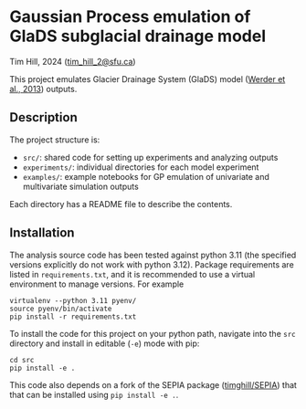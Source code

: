 # Gaussian Process emulation of GlaDS subglacial drainage model

Tim Hill, 2024 (tim_hill_2@sfu.ca)

This project emulates Glacier Drainage System (GlaDS) model ([Werder et al., 2013](https://doi.org/10.1002/jgrf.20146)) outputs.

## Description

The project structure is:

 * `src/`: shared code for setting up experiments and analyzing outputs
 * `experiments/`: individual directories for each model experiment
 * `examples/`: example notebooks for GP emulation of univariate and multivariate simulation outputs

Each directory has a README file to describe the contents.

## Installation

The analysis source code has been tested against python 3.11 (the specified versions explicitly do not work with python 3.12). Package requirements are listed in `requirements.txt`, and it is recommended to use a virtual environment to manage versions. For example

```
virtualenv --python 3.11 pyenv/
source pyenv/bin/activate
pip install -r requirements.txt
```

To install the code for this project on your python path, navigate into the `src` directory and install in editable (`-e`) mode with pip:

```
cd src
pip install -e .
```

This code also depends on a fork of the SEPIA package ([timghill/SEPIA](https://github.com/timghill/SEPIA)) that that can be installed using `pip install -e .`.
